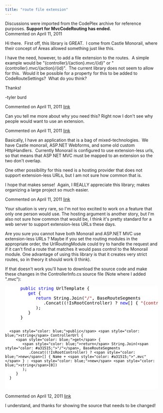 ```yaml
---
title: "route file extension"
---
```

<div class="note">
   Discussions were imported from the CodePlex archive for reference purposes. <b>Support for MvcCodeRouting has ended.</b></div>
<div id="post595502" class="discussion-comment op">
   <div class="discussion-header">Commented on 
      <time datetime="2011-04-11T12:56:31.56-07:00" title="2011-04-11T12:56:31.56-07:00">April 11, 2011</time>
   </div>
   <div class="discussion-message">
<p>Hi there. &nbsp;First off, this library is GREAT. &nbsp;I come from Castle Monorail, where their concept of Areas allowed something just like this.</p>
<p>I have the need, however, to add a file extension to the routes. &nbsp;A simple example would be &quot;{controller}/{action}.mvc/{id}&quot; or &quot;{controller}.mvc/{action}/{id}&quot;. &nbsp;The current library does not seem to allow for this. &nbsp;Would it be possible for
 a property for this to be added to CodeRouteSettings? &nbsp;What do you think?</p>
<p>Thanks!</p>
<p>-tyler burd</p>
</div>
</div>
<div id="post595553" class="discussion-comment">
   <div class="discussion-header">Commented on 
      <time datetime="2011-04-11T14:33:18.267-07:00" title="2011-04-11T14:33:18.267-07:00">April 11, 2011</time> <a href="#post595553" class="post-link">link</a></div>
   <div class="discussion-message"><p>Can you tell me more about why you need this? Right now I don't see why people would want to use an extension.</p></div>
</div>
<div id="post595554" class="discussion-comment">
   <div class="discussion-header">Commented on 
      <time datetime="2011-04-11T14:38:11.18-07:00" title="2011-04-11T14:38:11.18-07:00">April 11, 2011</time> <a href="#post595554" class="post-link">link</a></div>
   <div class="discussion-message"><p>Basically, I have an application that is a bag of mixed-technologies. &nbsp;We have Castle monorail, ASP.NET Webforms, and some old custom HttpHandlers. &nbsp;Currently Monorail is configured to use extension-less urls, so that means that ASP NET MVC must be mapped to an extension so the two don't overlap.</p>
<p>One other possibility for this need is a hosting provider that does not support extension-less URLs, but I am not sure how common that is.</p>
<p>I hope that makes sense! &nbsp;Again, I REALLY appreciate this library; makes organizing a large project so much easier.</p></div>
</div>
<div id="post595612" class="discussion-comment">
   <div class="discussion-header">Commented on 
      <time datetime="2011-04-11T18:26:44.98-07:00" title="2011-04-11T18:26:44.98-07:00">April 11, 2011</time> <a href="#post595612" class="post-link">link</a></div>
   <div class="discussion-message"><p>Your situation is very rare, so I'm not too excited to work on a feature that only one person would use. The hosting argument is another story, but I'm also not sure how common that would be, I think it's pretty standard for a web server to support extension-less URLs these days.</p>
<p>Are you sure you cannot have both Monorail and ASP.NET MVC use extension-less URLs ? Maybe if you set the routing modules in the appropriate order, the UrlRoutingModule could try to handle the request and if it can't find a route that matches it would pass control to the Monorail module. One advantage of using this library is that it creates very strict routes, so in theory it should work (I think).</p>
<p>If that doesn't work you'll have to download the source code and make these changes in the ControllerInfo.cs source file (Note where I added ".mvc"):</p>
<p>
<div style="color: black; background-color: white;">
<pre>      <span style="color: blue;">public</span> <span style="color: blue;">string</span> UrlTemplate {
         <span style="color: blue;">get</span> {
            <span style="color: blue;">return</span> String.Join(<span style="color: #a31515;">"/"</span>, BaseRouteSegments
               .Concat((!IsRootController) ? <span style="color: blue;">new</span>[] { <span style="color: #a31515;">"{controller}"</span> + <span style="color: #a31515;">".mvc"</span> } : <span style="color: blue;">new</span> <span style="color: blue;">string</span>[0])
            );
         }
      }

      <span style="color: blue;">public</span> <span style="color: blue;">string</span> ControllerUrl {
         <span style="color: blue;">get</span> {
            <span style="color: blue;">return</span> String.Join(<span style="color: #a31515;">"/"</span>, BaseRouteSegments
               .Concat((!IsRootController) ? <span style="color: blue;">new</span>[] { Name + <span style="color: #a31515;">".mvc"</span> } : <span style="color: blue;">new</span> <span style="color: blue;">string</span>[0])
            );
         }
      }
</pre>
</div>
</p></div>
</div>
<div id="post596215" class="discussion-comment">
   <div class="discussion-header">Commented on 
      <time datetime="2011-04-12T14:51:03.413-07:00" title="2011-04-12T14:51:03.413-07:00">April 12, 2011</time> <a href="#post596215" class="post-link">link</a></div>
   <div class="discussion-message"><p>I understand, and thanks for showing the source that needs to be changed!</p></div>
</div>